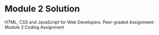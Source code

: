 # Module 2 Solution

HTML, CSS and JavaScript for Web Developers.
Peer-graded Assignment: Module 2 Coding Assignment
